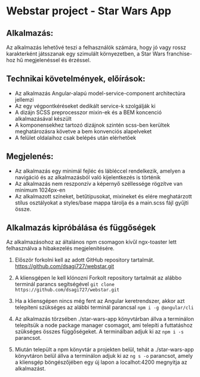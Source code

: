 # Webstar project - Star Wars App

## Alkalmazás:

Az alkalmazás lehetővé teszi a felhasználók számára, hogy jó vagy rossz karakterként játsszanak egy szimulált környezetben, a Star Wars franchise-hoz hű megjelenéssel és érzéssel.

## Technikai követelmények, előírások:

- Az alkalmazás Angular-alapú model-service-component architectúra jellemzi
- Az egy végpontkéréseket dedikált service-k szolgálják ki
- A dizájn SCSS preprocesszor mixin-ek és a BEM koncenció alkalmazásával készült
- A komponensekhez tartozó dizájnok szintén scss-ben kerültek meghatározásra követve a bem konvenciós alapelveket
- A felület oldalaihoz csak belépés után elérhetőek

## Megjelenés:

- Az alkalmazás egy minimál fejléc és lábléccel rendelkezik, amelyen a navigáció és az alkalmazásból való kijelentkezés is történik
- Az alkalmazás nem reszponzív a képernyő széllessége rögzítve van minimum 1024px-en
- Az alkalmazott színeket, betűtípusokat, mixineket és elére meghatárzott stílus osztályokat a styles/base mappa tárolja és a main.scss fájl gyűjti össze.

## Alkalmazás kipróbálása és függőségek

Az alkalmazásohoz az általános npm csomagon kívűl ngx-toaster lett felhasználva a hibakezelés megjelenítésére.

1. Először forkolni kell az adott GitHub repository tartalmát.
   https://github.com/dsagi727/webstar.git

2. A kliensgépen le kell klónozni Forkolt repository tartalmát az alábbo terminál parancs segítségével `git clone https://github.com/dsagi727/webstar.git`

3. Ha a kliensgépen nincs még fent az Angular keretrendszer, akkor azt telepíteni szükséges az alábbi terminál parancsal `npm i -g @angular/cli`

4. Az alkalmazás törzsében ./star-wars-app könyvtárban állva a terminálon telepítsük a node package manager csomagot, ami telepíti a futtatáshoz szükséges összes függőségeket. A terminálban adjuk ki az `npm i -s` parancsot.

5. Miután települt a npm könyvtár a projekten belül, tehát a ./star-wars-app könyvtáron belül állva a terminálon adjuk ki az `ng s -o` parancsot, amely a kliensgép böngészőjében egy új lapon a localhot:4200 megnyitja az alkalmazást.

